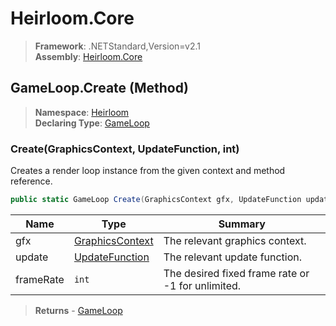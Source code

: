 # Heirloom.Core

> **Framework**: .NETStandard,Version=v2.1  
> **Assembly**: [Heirloom.Core][0]

## GameLoop.Create (Method)

> **Namespace**: [Heirloom][0]  
> **Declaring Type**: [GameLoop][1]

### Create(GraphicsContext, UpdateFunction, int)

Creates a render loop instance from the given context and method reference.

```cs
public static GameLoop Create(GraphicsContext gfx, UpdateFunction update, int frameRate = -1)
```

| Name      | Type                 | Summary                                           |
|-----------|----------------------|---------------------------------------------------|
| gfx       | [GraphicsContext][2] | The relevant graphics context.                    |
| update    | [UpdateFunction][3]  | The relevant update function.                     |
| frameRate | `int`                | The desired fixed frame rate or -1 for unlimited. |

> **Returns** - [GameLoop][1]

[0]: ../../../Heirloom.Core.md
[1]: ../GameLoop.md
[2]: ../GraphicsContext.md
[3]: ../UpdateFunction.md
